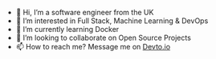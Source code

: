 - 👋 Hi, I’m a software engineer from the UK
- 👀 I’m interested in Full Stack, Machine Learning & DevOps
- 🌱 I’m currently learning Docker
- 💞️ I’m looking to collaborate on Open Source Projects
- 📫 How to reach me? Message me on [Devto.io](https://dev.to/nattie)

<!---
naturalneuralnet/naturalneuralnet is a ✨ special ✨ repository because its `README.md` (this file) appears on your GitHub profile.
You can click the Preview link to take a look at your changes.
--->
